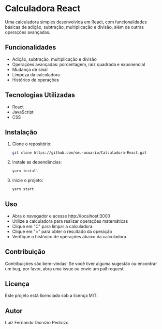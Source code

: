 # Calculadora React

Uma calculadora simples desenvolvida em React, com funcionalidades básicas de adição, subtração, multiplicação e divisão, além de outras operações avançadas.

## Funcionalidades

- Adição, subtração, multiplicação e divisão
- Operações avançadas: porcentagem, raiz quadrada e exponencial
- Mudança de sinal
- Limpeza da calculadora
- Histórico de operações

## Tecnologias Utilizadas

- React
- JavaScript
- CSS

## Instalação

1. Clone o repositório:
   ```bash
   git clone https://github.com/seu-usuario/Calculadora-React.git
2. Instale as dependências:
   ```bash
   yarn install

4. Inicie o projeto:
    ```bash
   yarn start

## Uso
- Abra o navegador e acesse http://localhost:3000
- Utilize a calculadora para realizar operações matemáticas
- Clique em "C" para limpar a calculadora
- Clique em "=" para obter o resultado da operação
- Verifique o histórico de operações abaixo da calculadora
  
## Contribuição
Contribuições são bem-vindas! Se você tiver alguma sugestão ou encontrar um bug, por favor, abra uma issue ou envie um pull request.

## Licença
Este projeto está licenciado sob a licença MIT.

## Autor
Luiz Fernando Dionizio Pedrozo
